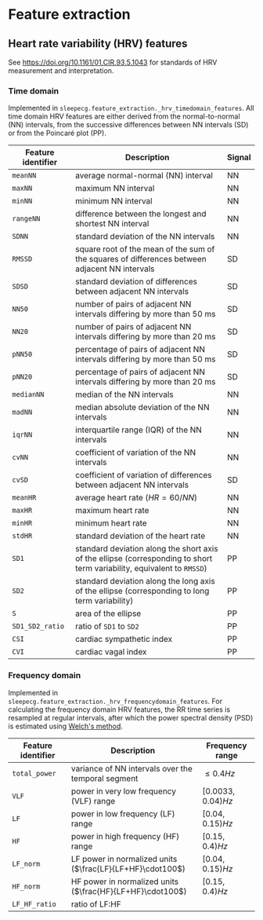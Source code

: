 # Feature extraction

## Heart rate variability (HRV) features
See https://doi.org/10.1161/01.CIR.93.5.1043 for standards of HRV measurement and interpretation.
### Time domain
Implemented in `sleepecg.feature_extraction._hrv_timedomain_features`.
All time domain HRV features are either derived from the normal-to-normal (NN) intervals, from the successive differences between NN intervals (SD) or from the Poincaré plot (PP).

|Feature identifier|Description|Signal|
|-|-|-|
|`meanNN`|average normal-normal (NN) interval|NN|
|`maxNN`|maximum NN interval|NN|
|`minNN`|minimum NN interval|NN|
|`rangeNN`|difference between the longest and shortest NN interval|NN|
|`SDNN`|standard deviation of the NN intervals|NN|
|`RMSSD`|square root of the mean of the sum of the squares of differences between adjacent NN intervals|SD|
|`SDSD`|standard deviation of differences between adjacent NN intervals|SD|
|`NN50`|number of pairs of adjacent NN intervals differing by more than 50 ms|SD|
|`NN20`|number of pairs of adjacent NN intervals differing by more than 20 ms|SD|
|`pNN50`|percentage of pairs of adjacent NN intervals differing by more than 50 ms|SD|
|`pNN20`|percentage of pairs of adjacent NN intervals differing by more than 20 ms|SD|
|`medianNN`|median of the NN intervals|NN|
|`madNN`|median absolute deviation of the NN intervals|NN|
|`iqrNN`|interquartile range (IQR) of the NN intervals|NN|
|`cvNN`|coefficient of variation of the NN intervals|NN|
|`cvSD`|coefficient of variation of differences between adjacent NN intervals|SD|
|`meanHR`|average heart rate ($HR=60/NN$)|NN|
|`maxHR`|maximum heart rate|NN|
|`minHR`|minimum heart rate|NN|
|`stdHR`|standard deviation of the heart rate|NN|
|`SD1`|standard deviation along the short axis of the ellipse (corresponding to short term variability, equivalent to `RMSSD`)|PP|
|`SD2`|standard deviation along the long axis of the ellipse (corresponding to long term variability)|PP|
|`S`|area of the ellipse|PP|
|`SD1_SD2_ratio`|ratio of `SD1` to `SD2`|PP|
|`CSI`|cardiac sympathetic index|PP|
|`CVI`|cardiac vagal index|PP|

### Frequency domain
Implemented in `sleepecg.feature_extraction._hrv_frequencydomain_features`.
For calculating the frequency domain HRV features, the RR time series is resampled at regular intervals, after which the power spectral density (PSD) is estimated using [Welch's method](https://en.wikipedia.org/wiki/Welch%27s_method).

|Feature identifier|Description|Frequency range|
|-|-|-|
|`total_power`|variance of NN intervals over the temporal segment|$\leq 0.4Hz$|
|`VLF`|power in very low frequency (VLF) range|$[0.0033,0.04)Hz$|
|`LF`|power in low frequency (LF) range|$[0.04,0.15)Hz$|
|`HF`|power in high frequency (HF) range|$[0.15,0.4)Hz$|
|`LF_norm`|LF power in normalized units ($\frac{LF}{LF+HF}\cdot100$)|$[0.04,0.15)Hz$|
|`HF_norm`|HF power in normalized units ($\frac{HF}{LF+HF}\cdot100$)|$[0.15,0.4)Hz$|
|`LF_HF_ratio`|ratio of LF:HF|
